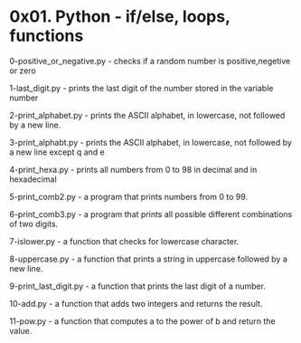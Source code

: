# 0x01. Python - if/else, loops, functions

0-positive_or_negative.py - checks if a random number is positive,negetive or zero

1-last_digit.py - prints the last digit of the number stored in the variable number

2-print_alphabet.py - prints the ASCII alphabet, in lowercase, not followed by a new line.

3-print_alphabt.py - prints the ASCII alphabet, in lowercase, not followed by a new line except q and e

4-print_hexa.py -  prints all numbers from 0 to 98 in decimal and in hexadecimal

5-print_comb2.py - a program that prints numbers from 0 to 99.

6-print_comb3.py - a program that prints all possible different combinations of two digits.

7-islower.py - a function that checks for lowercase character.

8-uppercase.py - a function that prints a string in uppercase followed by a new line.

9-print_last_digit.py - a function that prints the last digit of a number.

10-add.py  -   a function that adds two integers and returns the result.

11-pow.py  -  a function that computes a to the power of b and return the value.

